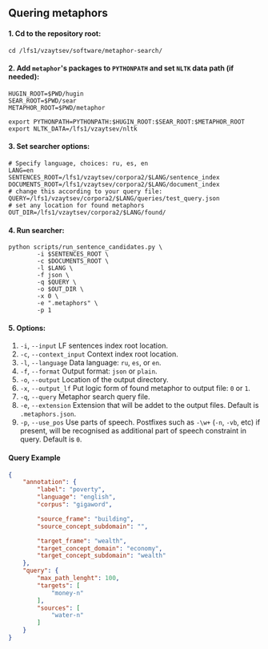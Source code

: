 ## Quering metaphors

#### 1. Cd to the repository root:

```shell
cd /lfs1/vzaytsev/software/metaphor-search/
```

#### 2. Add `metaphor`'s packages to `PYTHONPATH` and set `NLTK` data path (if needed):

```shell
HUGIN_ROOT=$PWD/hugin
SEAR_ROOT=$PWD/sear
METAPHOR_ROOT=$PWD/metaphor

export PYTHONPATH=PYTHONPATH:$HUGIN_ROOT:$SEAR_ROOT:$METAPHOR_ROOT
export NLTK_DATA=/lfs1/vzaytsev/nltk

```

#### 3. Set searcher options:

```shell
# Specify language, choices: ru, es, en
LANG=en
SENTENCES_ROOT=/lfs1/vzaytsev/corpora2/$LANG/sentence_index
DOCUMENTS_ROOT=/lfs1/vzaytsev/corpora2/$LANG/document_index
# change this according to your query file:
QUERY=/lfs1/vzaytsev/corpora2/$LANG/queries/test_query.json
# set any location for found metaphors
OUT_DIR=/lfs1/vzaytsev/corpora2/$LANG/found/
```

#### 4. Run searcher:

```shell
python scripts/run_sentence_candidates.py \
		-i $SENTENCES_ROOT \
		-c $DOCUMENTS_ROOT \
		-l $LANG \
		-f json \
		-q $QUERY \
		-o $OUT_DIR \
		-x 0 \
		-e ".metaphors" \
		-p 1
```

#### 5. Options:

 1. `-i`, `--input` 			LF sentences index root location.
 2. `-c`, `--context_input`	Context index root location.
 3. `-l`, `--language`			Data language: `ru`, `es`, or `en`.
 4. `-f`, `--format`			Output format: `json` or `plain`.
 5. `-o`, `--output`			Location of the output directory.
 6. `-x`, `--output_lf`			Put logic form of found metaphor to output file: `0` or `1`.
 7. `-q`, `--query`				Metaphor search query file.
 8. `-e`, `--extension`			Extension that will be addet to the output files. Default is `.metaphors.json`.
 9. `-p`, `--use_pos`			Use parts of speech. Postfixes such as `-\w+` (`-n`, `-vb`, etc) if present, will be recognised as additional part of speech constraint in query. Default is `0`.

#### Query Example

```json
{
    "annotation": {
        "label": "poverty",
        "language": "english",
        "corpus": "gigaword",

        "source_frame": "building",
        "source_concept_subdomain": "",

        "target_frame": "wealth",
        "target_concept_domain": "economy",
        "target_concept_subdomain": "wealth"
    },
    "query": {
        "max_path_lenght": 100,
        "targets": [
            "money-n"
        ],
        "sources": [
            "water-n"
        ]
    }
}
```
